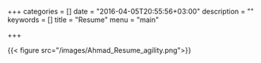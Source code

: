+++
categories = []
date = "2016-04-05T20:55:56+03:00"
description = ""
keywords = []
title = "Resume"
menu = "main"

+++

{{< figure src="/images/Ahmad_Resume_agility.png">}}
